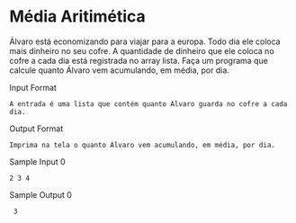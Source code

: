 # Média Aritimética

Álvaro está economizando para viajar para a europa. Todo dia ele coloca mais dinheiro no seu cofre. A quantidade de dinheiro que ele coloca no cofre a cada dia está registrada no array lista. Faça um programa que calcule quanto Álvaro vem acumulando, em média, por dia.

Input Format

    A entrada é uma lista que contém quanto Álvaro guarda no cofre a cada dia.

Output Format

    Imprima na tela o quanto Álvaro vem acumulando, em média, por dia.

Sample Input 0

    2 3 4
Sample Output 0

     3